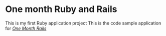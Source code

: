 # One month Ruby and Rails 

This is my first Ruby application project
This is the code sample application for 
[*One Month Rails*](http://onemonthrails.com)
